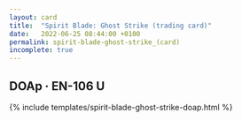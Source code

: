 ```yaml
---
layout: card
title:  "Spirit Blade: Ghost Strike (trading card)"
date:   2022-06-25 08:44:00 +0100
permalink: spirit-blade-ghost-strike_(card)
incomplete: true
---
```


## DOAp &middot; EN-106 U

{% include templates/spirit-blade-ghost-strike-doap.html %}